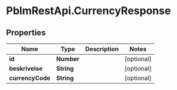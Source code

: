 # PblmRestApi.CurrencyResponse

## Properties
Name | Type | Description | Notes
------------ | ------------- | ------------- | -------------
**id** | **Number** |  | [optional] 
**beskrivelse** | **String** |  | [optional] 
**currencyCode** | **String** |  | [optional] 
